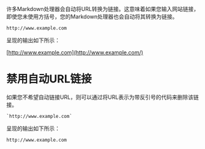 许多Markdown处理器会自动将URL转换为链接。这意味着如果您输入网站链接，即使您未使用方括号，您的Markdown处理器也会自动将其转换为链接。

```
http://www.example.com
```

呈现的输出如下所示：

[http://www.example.com](http://www.example.com/)

# 禁用自动URL链接

如果您不希望自动链接URL，则可以通过将URL表示为带反引号的代码来删除该链接。

```
`http://www.example.com`
```

呈现的输出如下所示：

`http://www.example.com`